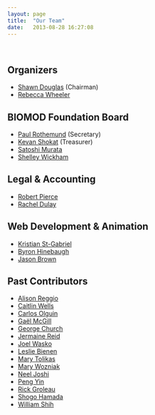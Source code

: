```yaml
---
layout: page
title:  "Our Team"
date:   2013-08-28 16:27:08
---
```



&nbsp;


## Organizers

* [Shawn Douglas](http://shawndouglas.com/) (Chairman)
* [Rebecca Wheeler](http://bionano.ucsf.edu/people)

## BIOMOD Foundation Board

* [Paul Rothemund](http://www.dna.caltech.edu/~pwkr/) (Secretary)
* [Kevan Shokat](http://shokatlab.ucsf.edu/) (Treasurer)
* [Satoshi Murata](http://www.molbot.mech.tohoku.ac.jp/eng/member_murata.html)
* [Shelley Wickham](https://sydney.edu.au/science/about/our-people/academic-staff/shelley-wickham.html)

## Legal & Accounting

* [Robert Pierce](https://www.elcaminolegal.com/robert-pierce)
* [Rachel Dulay](https://www.elcaminolegal.com/robert-pierce)

## Web Development & Animation

* [Kristian St-Gabriel](http://stgabriel.io/)
* [Byron Hinebaugh](https://www.linkedin.com/in/byron-hinebaugh-42392b14/)
* [Jason Brown](http://pendulumswingmedia.com/)

## Past Contributors

* [Alison Reggio](https://www.linkedin.com/in/alison-reggio-8a946413/)
* [Caitlin Wells](https://www.linkedin.com/in/caitlin-wells-96b212b5/)
* [Carlos Olguin](https://www.linkedin.com/in/carlos-olguin-a662/)
* [Gaël McGill](http://www.digizyme.com/about/team.html)
* [George Church](http://arep.med.harvard.edu/)
* [Jermaine Reid](https://www.linkedin.com/in/reidjermaine/)
* [Joel Wasko](https://www.linkedin.com/in/joelwasko/)
* [Leslie Bienen](http://www.c3science.com/)
* [Mary Tolikas](https://wyss.harvard.edu/team/executive-team/mary-tolikas/)
* [Mary Wozniak](https://www.linkedin.com/in/mary-wozniak-942b3078/)
* [Neel Joshi](http://www.joshigroup.seas.harvard.edu/)
* [Peng Yin](http://yin.hms.harvard.edu/)
* [Rick Groleau](https://www.linkedin.com/in/rgroleau/)
* [Shogo Hamada](https://bee.cals.cornell.edu/people/shogo-hamada)
* [William Shih](http://research2.dfci.harvard.edu/shih/)
